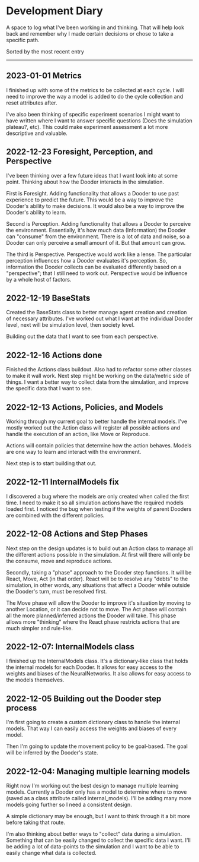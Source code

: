 # Development Diary

A space to log what I've been working in and thinking. That will help look back and remember why I made certain decisions or chose to take a specific path.

Sorted by the most recent entry

---

## 2023-01-01 Metrics

I finished up with some of the metrics to be collected at each cycle. I will need to improve the way a model is added to do the cycle collection and reset attributes after.

I've also been thinking of specific experiment scenarios I might want to have written where I want to answer specific questions (Does the simulation plateau?, etc). This could make experiment assessment a lot more descriptive and valuable.

## 2022-12-23 Foresight, Perception, and Perspective

I've been thinking over a few future ideas that I want look into at some point. Thinking about how the Dooder interacts in the simulation.

First is Foresight. Adding functionality that allows a Dooder to use past experience to predict the future. This would be a way to improve the Dooder's ability to make decisions. It would also be a way to improve the Dooder's ability to learn.

Second is Perception. Adding functionality that allows a Dooder to perceive the environment. Essentially, it's how much data (Information) the Dooder can "consume" from the environment. There is a lot of data and noise, so a Dooder can only perceive a small amount of it. But that amount can grow.

The third is Perspective. Perspective would work like a lense. The particular perception influences how a Dooder evaluates it's perception. So, information the Dooder collects can be evaluated differently based on a "perspective"; that I still need to work out. Perspective would be influence by a whole host of factors.

## 2022-12-19 BaseStats

Created the BaseStats class to better manage agent creation and creation of necessary attributes. I've worked out what I want at the individual Dooder level, next will be simulation level, then society level.

Building out the data that I want to see from each perspective.

## 2022-12-16 Actions done

Finished the Actions class buildout. Also had to refactor some other classes to make it wall work. Next step might be working on the data/metric side of things. I want a better way to collect data from the simulation, and improve the specific data that I want to see.  

## 2022-12-13 Actions, Policies, and Models

Working through my current goal to better handle the internal models. I've mostly worked out the Action class will register all possible actions and handle the execution of an action, like Move or Reproduce.

Actions will contain policies that determine how the action behaves. Models are one way to learn and interact with the environment.

Next step is to start building that out.

## 2022-12-11 InternalModels fix

I discovered a bug where the models are only created when called the first time. I need to make it so all simulation actions have the required models loaded first. I noticed the bug when testing if the weights of parent Dooders are combined with the different policies.

## 2022-12-08 Actions and Step Phases

Next step on the design updates is to build out an Action class to manage all the different actions possible in the simulation. At first will there will only be the consume, move and reproduce actions.

Secondly, taking a "phase" approach to the Dooder step functions. It will be React, Move, Act (in that order). React will be to resolve any "debts" to the simulation, in other words, any situations that affect a Dooder while outside the Dooder's turn, must be resolved first.

The Move phase will allow the Dooder to improve it's situation by moving to another Location, or it can decide not to move. The Act phase will contain all the more planned/inferred actions the Dooder will take. This phase allows more "thinking" where the React phase restricts actions that are much simpler and rule-like.  

## 2022-12-07: InternalModels class

I finished up the InternalModels class. It's a dictionary-like class that holds the internal models for each Dooder. It allows for easy access to the weights and biases of the NeuralNetworks. It also allows for easy access to the models themselves.  

## 2022-12-05 Building out the Dooder step process

I'm first going to create a custom dictionary class to handle the internal models. That way I can easily access the weights and biases of every model.  

Then I'm going to update the movement policy to be goal-based. The goal will be inferred by the Dooder's state.  

## 2022-12-04: Managing multiple learning models

Right now I'm working out the best design to manage multiple learning models. Currently a Dooder only has a model to determine where to move (saved as a class attribute called internal_models). I'll be adding many more models going further so I need a consistent design.  

A simple dictionary may be enough, but I want to think through it a bit more before taking that route.

I'm also thinking about better ways to "collect" data during a simulation. Something that can be easily changed to collect the specific data I want. I'll be adding a lot of data-points to the simulation and I want to be able to easily change what data is collected.  
